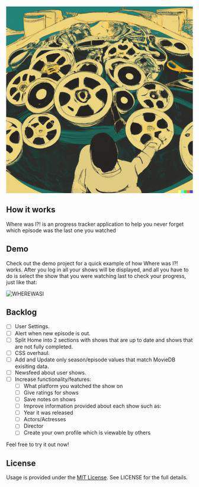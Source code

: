 
![WHERE-WAS-I](https://raw.githubusercontent.com/cc29-greenfield/where-was-i/main/front-end/src/images/background.png)

## How it works

Where was I?! is an progress tracker application to help you never forget which episode was the last one you watched

## Demo

Check out the demo project for a quick example of how Where was I?! works. After you log in all your shows will be displayed, and all you have to do is select the show that you were watching last to check your progress, just like that:

![WHEREWASI](https://raw.githubusercontent.com/cc29-greenfield/where-was-i/main/front-end/src/images/Peek%202023-02-20%2001-03.gif)

## Backlog
- [ ] User Settings.
- [ ] Alert when new episode is out.
- [ ] Split Home into 2 sections with shows that are up to date and shows that are not fully completed.
- [ ] CSS overhaul.
- [ ] Add and Update only season/episode values that match MovieDB exisiting data.
- [ ] Newsfeed about user shows.
- [ ] Increase functionality/features:
  - [ ] What platform you watched the show on
  - [ ] Give ratings for shows
  - [ ] Save notes on shows
  - [ ] Improve information provided about each show such as:
  - [ ] Year it was released
  - [ ] Actors/Actresses
  - [ ] Director
  - [ ] Create your own profile which is viewable by others

Feel free to try it out now!

## License
Usage is provided under the [MIT License](http://http//opensource.org/licenses/mit-license.php). See LICENSE for the full details.


